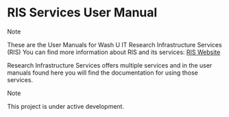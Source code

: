 # RIS Services User Manual

> [!NOTE]
> These are the User Manuals for Wash U IT Research Infrastructure Services (RIS)
> You can find more information about RIS and its services: [RIS Website](https://ris.wustl.edu)

Research Infrastructure Services offers multiple services and in the user manuals found here
you will find the documentation for using those services.

> [!NOTE]
> This project is under active development.
